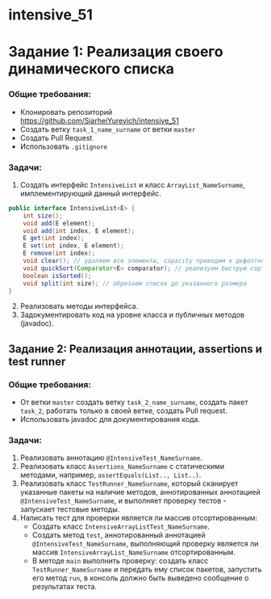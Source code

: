 
# intensive_51

# Задание 1: Реализация своего динамического списка

### Общие требования:
- Клонировать репозиторий https://github.com/SiarheiYurevich/intensive_51
- Создать ветку `task_1_name_surname` от ветки `master`
- Создать Pull Request
- Использовать `.gitignore`

### Задачи:
1. Создать интерфейс `IntensiveList` и класс `ArrayList_NameSurname`, имплементирующий данный интерфейс.
```java
public interface IntensiveList<E> {
    int size();
    void add(E element);
    void add(int index, E element);
    E get(int index);
    E set(int index, E element);
    E remove(int index);
    void clear(); // удаляем все элементы, capacity приводим к дефолтному
    void quickSort(Comparator<E> comparator); // реализуем быструю сортировку, дефолт по возрастанию
    boolean isSorted();
    void split(int size); // обрезаем список до указанного размера
}
```
2. Реализовать методы интерфейса.
3. Задокументировать код на уровне класса и публичных методов (javadoc).

## Задание 2: Реализация аннотации, assertions и test runner

### Общие требования:
- От ветки `master` создать ветку `task_2_name_surname`, создать пакет `task_2`, работать только в своей ветке, создать Pull request.
- Использовать javadoc для документирования кода.

### Задачи:
1. Реализовать аннотацию `@IntensiveTest_NameSurname`.
2. Реализовать класс `Assertions_NameSurname` с статическими методами, например, `assertEquals(List.., List..)`.
3. Реализовать класс `TestRunner_NameSurname`, который сканирует указанные пакеты на наличие методов, аннотированных аннотацией `@IntensiveTest_NameSurname`, и выполняет проверку тестов - запускает тестовые методы.
4. Написать тест для проверки является ли массив отсортированным:
    - Создать класс `IntensiveArrayListTest_NameSurname`.
    - Создать метод `test`, аннотированный аннотацией `@IntensiveTest_NameSurname`, выполняющий проверку является ли массив `IntensiveArrayList_NameSurname` отсортированным.
    - В методе `main` выполнить проверку: создать класс `TestRunner_NameSurname` и передать ему список пакетов, запустить его метод `run`, в консоль должно быть выведено сообщение о результатах теста.
